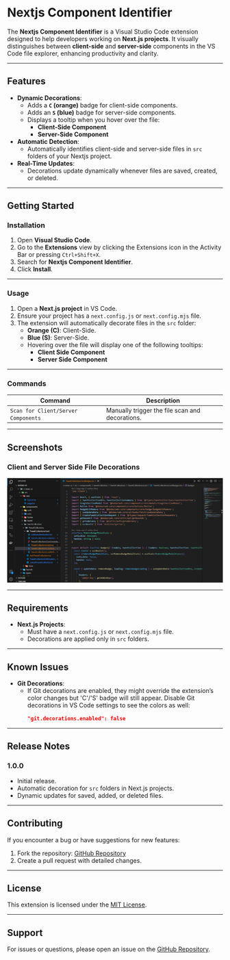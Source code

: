 # **Nextjs Component Identifier**

The **Nextjs Component Identifier** is a Visual Studio Code extension designed to help developers working on **Next.js projects**. It visually distinguishes between **client-side** and **server-side** components in the VS Code file explorer, enhancing productivity and clarity.

---

## **Features**

- **Dynamic Decorations**:
  - Adds a **`C` (orange)** badge for client-side components.
  - Adds an **`S` (blue)** badge for server-side components.
  - Displays a tooltip when you hover over the file:
    - **Client-Side Component**
    - **Server-Side Component**
- **Automatic Detection**:
  - Automatically identifies client-side and server-side files in `src` folders of your Nextjs project.
- **Real-Time Updates**:
  - Decorations update dynamically whenever files are saved, created, or deleted.

---

## **Getting Started**

### **Installation**
1. Open **Visual Studio Code**.
2. Go to the **Extensions** view by clicking the Extensions icon in the Activity Bar or pressing `Ctrl+Shift+X`.
3. Search for **Nextjs Component Identifier**.
4. Click **Install**.

---

### **Usage**
1. Open a **Next.js project** in VS Code.
2. Ensure your project has a `next.config.js` or `next.config.mjs` file.
3. The extension will automatically decorate files in the `src` folder:
   - **Orange (C)**: Client-Side.
   - **Blue (S)**: Server-Side.
   - Hovering over the file will display one of the following tooltips:
     - **Client Side Component**
     - **Server Side Component**

---

### **Commands**

| Command                                   | Description                                   |
|-------------------------------------------|-----------------------------------------------|
| `Scan for Client/Server Components` | Manually trigger the file scan and decorations. |

---

## **Screenshots**

### **Client and Server Side File Decorations**
![File Decorations](https://raw.githubusercontent.com/DawoodMehmood/component-type-extension/main/file-decorations.png)

---

## **Requirements**
- **Next.js Projects**:
  - Must have a `next.config.js` or `next.config.mjs` file.
  - Decorations are applied only in `src` folders.

---

## **Known Issues**
- **Git Decorations**:
  - If Git decorations are enabled, they might override the extension’s color changes but 'C'/'S' badge will still appear. Disable Git decorations in VS Code settings to see the colors as well:
    ```json
    "git.decorations.enabled": false
    ```

---

## **Release Notes**

### **1.0.0**
- Initial release.
- Automatic decoration for `src` folders in Next.js projects.
- Dynamic updates for saved, added, or deleted files.

---

## **Contributing**

If you encounter a bug or have suggestions for new features:
1. Fork the repository: [GitHub Repository](https://github.com/DawoodMehmood/component-type-extension)
2. Create a pull request with detailed changes.

---

## **License**
This extension is licensed under the [MIT License](LICENSE).

---

## **Support**
For issues or questions, please open an issue on the [GitHub Repository](https://github.com/DawoodMehmood/component-type-extension).

